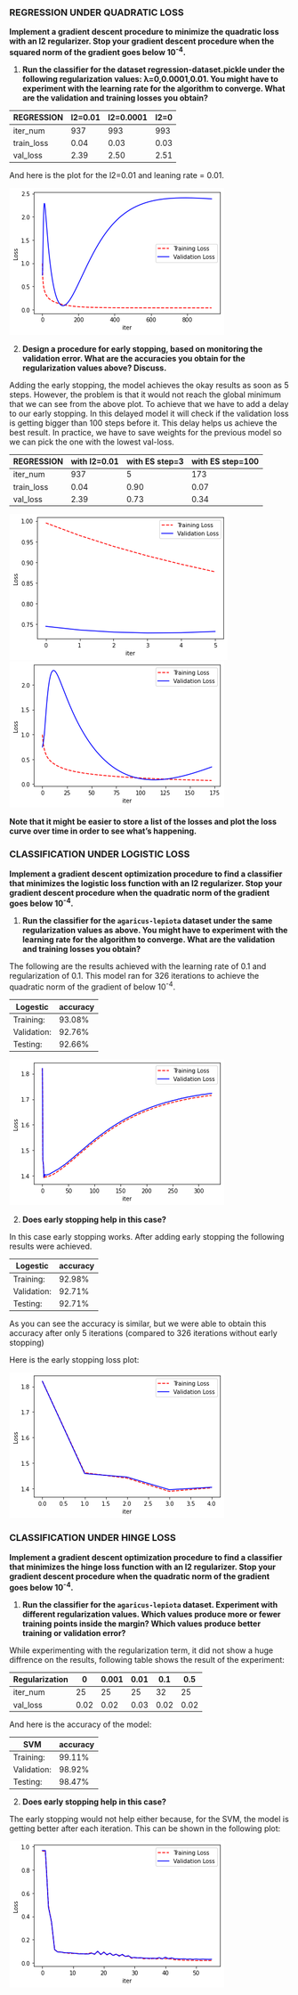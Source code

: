 ### REGRESSION UNDER QUADRATIC LOSS

**Implement a gradient descent procedure to minimize the quadratic loss with an l2
 regularizer. Stop your gradient descent procedure when the squared norm of the gradient goes below 10<sup>-4</sup>.**

1. **Run the classifier for the dataset regression-dataset.pickle under the following regularization values: λ=0,0.0001,0.01. You might have to experiment with the learning rate for the algorithm to converge. What are the validation and training losses you obtain?**

| REGRESSION |  l2=0.01 | l2=0.0001| l2=0 |
| ----------- | ---- | ------| ------- | 
| iter_num   | 937 |  993 | 993 |
| train_loss | 0.04| 0.03 | 0.03 |
| val_loss   | 2.39| 2.50 | 2.51 |

And here is the plot for the l2=0.01 and leaning rate = 0.01.


![](./plots/regression_l2_0.01.png "training and validtion loss for REGRESSION under QUADRATIC LOSS")

2. **Design a procedure for early stopping, based on monitoring the validation error. What are the accuracies you obtain for the regularization values above? Discuss.**

Adding the early stopping, the model achieves the okay results as soon as 5 steps. However, the problem is that it would not reach the global minimum that we can see from the above plot. To achieve that we have to add a delay to our early stopping. In this delayed model it will check if the validation loss is getting bigger than 100 steps before it. This delay helps us achieve the best result. In practice, we have to save weights for the previous model so we can pick the one with the lowest val-loss.

| REGRESSION | with l2=0.01  | with ES step=3 | with ES step=100 |
| ----------- | ---- | ------| ------- |
| iter_num   | 937 |     5 | 173 |
| train_loss | 0.04| 0.90 | 0.07 |
| val_loss   | 2.39| 0.73 | 0.34 |


![](./plots/regression_ES3.png "training and validtion loss for REGRESSION under QUADRATIC LOSS with Early Stopping with step of 3")
![](./plots/regressiion_ES100.png "training and validtion loss for REGRESSION under QUADRATIC LOSS with Early Stopping with step of 100")





**Note that it might be easier to store a list of the losses and plot the loss curve over time in order to see what’s happening.**



### CLASSIFICATION UNDER LOGISTIC LOSS

**Implement a gradient descent optimization procedure to find a classifier that minimizes the logistic loss function with an l2 regularizer. Stop your gradient descent procedure when the quadratic norm of the gradient goes below 10<sup>-4</sup>.**

1. **Run the classifier for the `agaricus-lepiota` dataset under the same regularization values as above. You might have to experiment with the learning rate for the algorithm to converge. What are the validation and training losses you obtain?**

The following are the results achieved with the learning rate of 0.1 and regularization of 0.1. This model ran for 326 iterations to achieve the quadratic norm of the gradient of below 10<sup>-4</sup>.



|Logestic|accuracy|
|-------|-----|
|  Training:   | 93.08%|
|  Validation: | 92.76%|
|  Testing:    | 92.66%|


![](./plots/logestic_0.1_0.1.png "training and validtion loss with early stopping for LOGISTIC LOSS")





2. **Does early stopping help in this case?**

In this case early stopping works. After adding early stopping the following results were achieved. 


|Logestic|accuracy|
|-------|-----|
|  Training:   | 92.98%|
|  Validation: | 92.71%|
|  Testing:    | 92.71%|

As you can see the accuracy is similar, but we were able to obtain this accuracy after only 5 iterations (compared to 326 iterations without early stopping)

Here is the early stopping loss plot: 

![](./plots/logestic_earlyS.png "training and validtion loss with early stopping for LOGISTIC LOSS")



### CLASSIFICATION UNDER HINGE LOSS

**Implement a gradient descent optimization procedure to find a classifier that minimizes the hinge loss function with an l2
regularizer. Stop your gradient descent procedure when the quadratic norm of the gradient goes below 10<sup>-4</sup>.**

1. **Run the classifier for the `agaricus-lepiota` dataset. Experiment with different regularization values. Which values produce more or fewer training points inside the margin? Which values produce better training or validation error?**

While experimenting with the regularization term, it did not show a huge diffrence on the results, following table shows the result of the experiment:

| Regularization | 0 | 0.001| 0.01 | 0.1 | 0.5 |
| ----------- | ---- |---- |---- |---- |---- |
| iter_num  | 25 | 25 | 25 | 32 | 25 |
| val_loss | 0.02| 0.02 | 0.03 | 0.02 |0.02 | 

And here is the accuracy of the model:

|SVM|accuracy|
|-------|-----|
|  Training:   | 99.11%|
|  Validation: | 98.92%|
|  Testing:    | 98.47%|

2. **Does early stopping help in this case?**

The early stopping would not help either because, for the SVM, the model is getting better after each iteration. This can be shown in the following plot:

![](./plots/svm_plt.png "training and validtion loss for HINGE LOSS")

